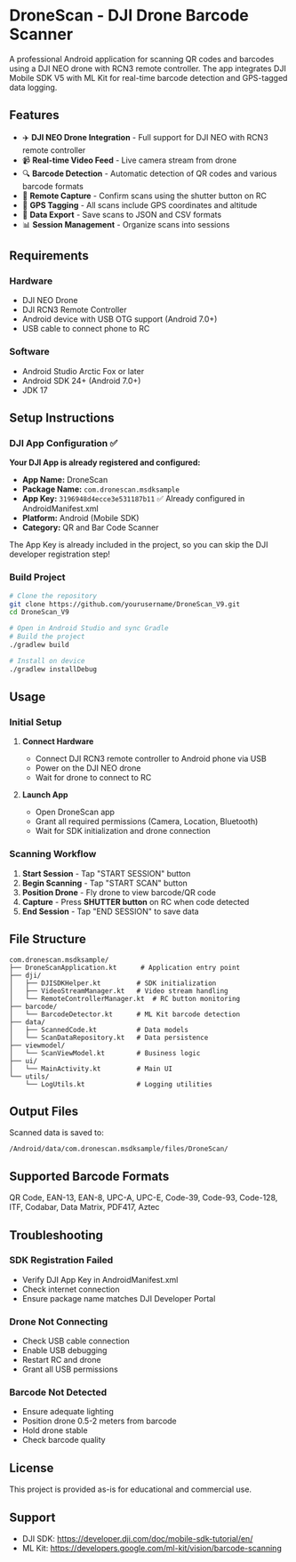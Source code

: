 # DroneScan - DJI Drone Barcode Scanner

A professional Android application for scanning QR codes and barcodes using a DJI NEO drone with RCN3 remote controller. The app integrates DJI Mobile SDK V5 with ML Kit for real-time barcode detection and GPS-tagged data logging.

## Features

- ✈️ **DJI NEO Drone Integration** - Full support for DJI NEO with RCN3 remote controller
- 📹 **Real-time Video Feed** - Live camera stream from drone
- 🔍 **Barcode Detection** - Automatic detection of QR codes and various barcode formats
- 📸 **Remote Capture** - Confirm scans using the shutter button on RC
- 📍 **GPS Tagging** - All scans include GPS coordinates and altitude
- 💾 **Data Export** - Save scans to JSON and CSV formats
- 📊 **Session Management** - Organize scans into sessions

## Requirements

### Hardware
- DJI NEO Drone
- DJI RCN3 Remote Controller
- Android device with USB OTG support (Android 7.0+)
- USB cable to connect phone to RC

### Software
- Android Studio Arctic Fox or later
- Android SDK 24+ (Android 7.0+)
- JDK 17

## Setup Instructions

### DJI App Configuration ✅

**Your DJI App is already registered and configured:**

- **App Name:** DroneScan
- **Package Name:** `com.dronescan.msdksample`
- **App Key:** `3196948d4ecce3e531187b11` ✅ Already configured in AndroidManifest.xml
- **Platform:** Android (Mobile SDK)
- **Category:** QR and Bar Code Scanner

The App Key is already included in the project, so you can skip the DJI developer registration step!

### Build Project

```bash
# Clone the repository
git clone https://github.com/yourusername/DroneScan_V9.git
cd DroneScan_V9

# Open in Android Studio and sync Gradle
# Build the project
./gradlew build

# Install on device
./gradlew installDebug
```

## Usage

### Initial Setup

1. **Connect Hardware**
   - Connect DJI RCN3 remote controller to Android phone via USB
   - Power on the DJI NEO drone
   - Wait for drone to connect to RC

2. **Launch App**
   - Open DroneScan app
   - Grant all required permissions (Camera, Location, Bluetooth)
   - Wait for SDK initialization and drone connection

### Scanning Workflow

1. **Start Session** - Tap "START SESSION" button
2. **Begin Scanning** - Tap "START SCAN" button
3. **Position Drone** - Fly drone to view barcode/QR code
4. **Capture** - Press **SHUTTER button** on RC when code detected
5. **End Session** - Tap "END SESSION" to save data

## File Structure

```
com.dronescan.msdksample/
├── DroneScanApplication.kt      # Application entry point
├── dji/
│   ├── DJISDKHelper.kt         # SDK initialization
│   ├── VideoStreamManager.kt   # Video stream handling
│   └── RemoteControllerManager.kt  # RC button monitoring
├── barcode/
│   └── BarcodeDetector.kt      # ML Kit barcode detection
├── data/
│   ├── ScannedCode.kt          # Data models
│   └── ScanDataRepository.kt   # Data persistence
├── viewmodel/
│   └── ScanViewModel.kt        # Business logic
├── ui/
│   └── MainActivity.kt         # Main UI
└── utils/
    └── LogUtils.kt             # Logging utilities
```

## Output Files

Scanned data is saved to:
```
/Android/data/com.dronescan.msdksample/files/DroneScan/
```

## Supported Barcode Formats

QR Code, EAN-13, EAN-8, UPC-A, UPC-E, Code-39, Code-93, Code-128, ITF, Codabar, Data Matrix, PDF417, Aztec

## Troubleshooting

### SDK Registration Failed
- Verify DJI App Key in AndroidManifest.xml
- Check internet connection
- Ensure package name matches DJI Developer Portal

### Drone Not Connecting
- Check USB cable connection
- Enable USB debugging
- Restart RC and drone
- Grant all USB permissions

### Barcode Not Detected
- Ensure adequate lighting
- Position drone 0.5-2 meters from barcode
- Hold drone stable
- Check barcode quality

## License

This project is provided as-is for educational and commercial use.

## Support

- DJI SDK: https://developer.dji.com/doc/mobile-sdk-tutorial/en/
- ML Kit: https://developers.google.com/ml-kit/vision/barcode-scanning
